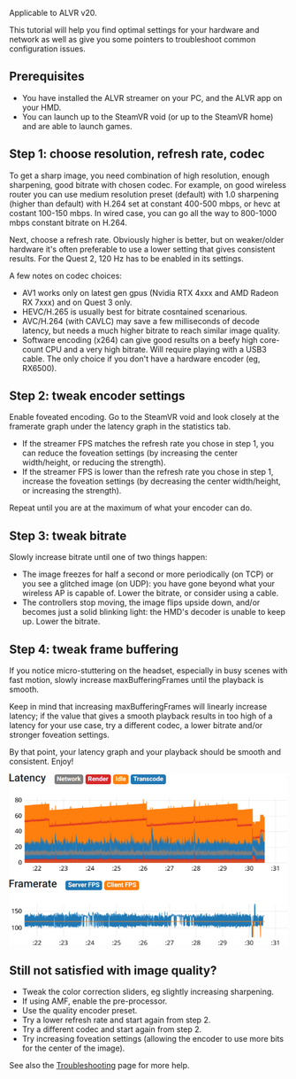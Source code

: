 Applicable to ALVR v20.

This tutorial will help you find optimal settings for your hardware and network
as well as give you some pointers to troubleshoot common configuration issues.

## Prerequisites

* You have installed the ALVR streamer on your PC, and the ALVR app on your HMD.
* You can launch up to the SteamVR void (or up to the SteamVR home) and are able to launch games.

## Step 1: choose resolution, refresh rate, codec

To get a sharp image, you need combination of high resolution, enough sharpening, good bitrate with chosen codec.
For example, on good wireless router you can use medium resolution preset (default) with 1.0 sharpening (higher than default) with H.264 set at constant 400-500 mbps, or hevc at costant 100-150 mbps. In wired case, you can go all the way to 800-1000 mbps constant bitrate on H.264.

Next, choose a refresh rate. Obviously higher is better, but on weaker/older hardware it's often preferable to use a lower setting that gives consistent results. For the Quest 2, 120 Hz has to be enabled in its settings.

A few notes on codec choices:

* AV1 works only on latest gen gpus (Nvidia RTX 4xxx and AMD Radeon RX 7xxx) and on Quest 3 only.
* HEVC/H.265 is usually best for bitrate cosntained scenarious.
* AVC/H.264 (with CAVLC) may save a few milliseconds of decode latency, but needs a much higher bitrate to reach similar image quality.
* Software encoding (x264) can give good results on a beefy high core-count CPU and a very high bitrate. Will require playing with a USB3 cable. The only choice if you don't have a hardware encoder (eg, RX6500).

## Step 2: tweak encoder settings

Enable foveated encoding. Go to the SteamVR void and look closely at the framerate graph under the latency graph in the statistics tab.

* If the streamer FPS matches the refresh rate you chose in step 1, you can reduce the foveation settings (by increasing the center width/height, or reducing the strength).
* If the streamer FPS is lower than the refresh rate you chose in step 1, increase the foveation settings (by decreasing the center width/height, or increasing the strength).

Repeat until you are at the maximum of what your encoder can do.

## Step 3: tweak bitrate

Slowly increase bitrate until one of two things happen:

* The image freezes for half a second or more periodically (on TCP) or you see a glitched image (on UDP): you have gone beyond what your wireless AP is capable of. Lower the bitrate, or consider using a cable.
* The controllers stop moving, the image flips upside down, and/or becomes just a solid blinking light: the HMD's decoder is unable to keep up. Lower the bitrate.

## Step 4: tweak frame buffering

If you notice micro-stuttering on the headset, especially in busy scenes with fast motion, slowly increase maxBufferingFrames until the playback is smooth.

Keep in mind that increasing maxBufferingFrames will linearly increase latency;
if the value that gives a smooth playback results in too high of a latency for
your use case, try a different codec, a lower bitrate and/or stronger foveation
settings.

By that point, your latency graph and your playback should be smooth and consistent. Enjoy!

![optimal latency graph](images/latency-graphs/optimal.png)

## Still not satisfied with image quality?

* Tweak the color correction sliders, eg slightly increasing sharpening.
* If using AMF, enable the pre-processor.
* Use the quality encoder preset.
* Try a lower refresh rate and start again from step 2.
* Try a different codec and start again from step 2.
* Try increasing foveation settings (allowing the encoder to use more bits for the center of the image).

See also the
[Troubleshooting](https://github.com/alvr-org/ALVR/wiki/Troubleshooting#common-performance-related-problems)
page for more help.
